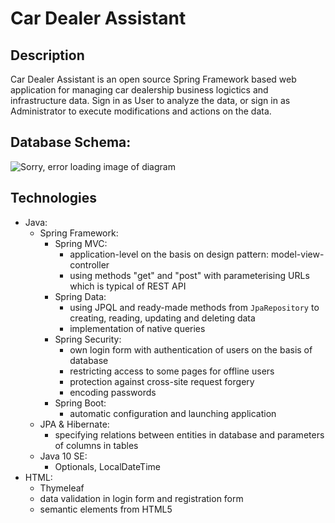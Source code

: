 # Car Dealer Assistant

## Description
Car Dealer Assistant is an open source Spring Framework based web application for managing car dealership business logictics and infrastructure data. Sign in as User to analyze the data, or sign in as Administrator to execute modifications and actions on the data.

## Database Schema:
![Sorry, error loading image of diagram](http://evgeni-rusev.com/dealer-db.png)

## Technologies
- Java:
  - Spring Framework:
    - Spring MVC:
      - application-level on the basis on design pattern: model-view-controller
      - using methods "get" and "post" with parameterising URLs which is typical of REST API
    - Spring Data:
      - using JPQL and ready-made methods from `JpaRepository` to creating, reading, updating and deleting data
      - implementation of native queries
    - Spring Security:
      - own login form with authentication of users on the basis of database
      - restricting access to some pages for offline users
      - protection against cross-site request forgery
      - encoding passwords
    - Spring Boot:
      - automatic configuration and launching application 
  - JPA & Hibernate:
    - specifying relations between entities in database and parameters of columns in tables
  - Java 10 SE:
    - Optionals, LocalDateTime
- HTML:
  - Thymeleaf
  - data validation in login form and registration form
  - semantic elements from HTML5
